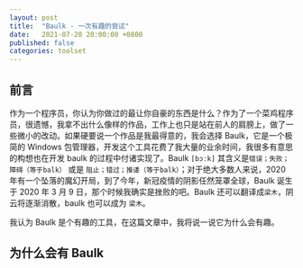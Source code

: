 ```yaml
---
layout: post
title:  "Baulk - 一次有趣的尝试"
date:   2021-07-20 20:00:00 +0800
published: false
categories: toolset
---
```


## 前言

作为一个程序员，你认为你做过的最让你自豪的东西是什么？作为了一个菜鸡程序员，很遗憾，我拿不出什么像样的作品，工作上也只是站在前人的肩膀上，做了一些微小的改动。如果硬要说一个作品是我最得意的，我会选择 Baulk，它是一个极简的 Windows 包管理器，开发这个工具花费了我大量的业余时间，我很多有意思的构想也在开发 baulk 的过程中付诸实现了。Baulk `[bɔːk]` 其含义是`错误；失败；障碍（等于balk）` 或是 `阻止；错过；推诿（等于balk）`；对于绝大多数人来说，2020 年有一个坠落的魔幻开局，到了今年，新冠疫情的阴影任然笼罩全球，Baulk 诞生于 2020 年 3 月 9 日，那个时候我确实是挫败的吧。Baulk 还可以翻译成`梁木`，阴云将逐渐消散，baulk 也可以成为 `梁木`。

我认为 Baulk 是个有趣的工具，在这篇文章中，我将说一说它为什么会有趣。

## 为什么会有 Baulk